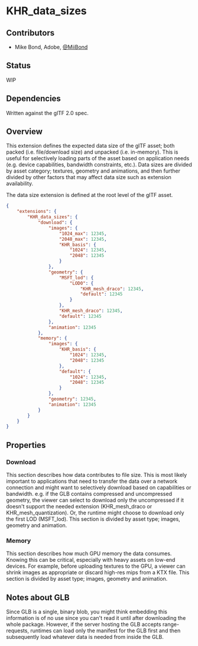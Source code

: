 # KHR\_data\_sizes

## Contributors

* Mike Bond, Adobe, [@MiiBond](https://twitter.com/MiiBond)

## Status

WIP

## Dependencies

Written against the glTF 2.0 spec.

## Overview

This extension defines the expected data size of the glTF asset; both packed (i.e. file/download size) and unpacked (i.e. in-memory). This is useful for selectively loading parts of the asset based on application needs (e.g. device capabilities, bandwidth constraints, etc.). Data sizes are divided by asset category; textures, geometry and animations, and then further divided by other factors that may affect data size such as extension availability.

The data size extension is defined at the root level of the glTF asset.

```json
{
    "extensions": {
        "KHR_data_sizes": {
            "download": {
                "images": {
                    "1024_max": 12345,
                    "2048_max": 12345,
                    "KHR_basis": {
                        "1024": 12345, 
                        "2048": 12345
                    }
                },
                "geometry": { 
                    "MSFT_lod": {
                        "LOD0": {
                            "KHR_mesh_draco": 12345,
                            "default": 12345
                        }
                    },
                    "KHR_mesh_draco": 12345, 
                    "default": 12345
                },
                "animation": 12345
            },
            "memory": {
                "images": { 
                    "KHR_basis": {
                        "1024": 12345, 
                        "2048": 12345
                    },
                    "default": {
                        "1024": 12345,
                        "2048": 12345
                    }
                },
                "geometry": 12345,
                "animation": 12345
            }
        }
    }
}
```

## Properties

### Download

This section describes how data contributes to file size. This is most likely important to applications that need to transfer the data over a network connection and might want to selectively download based on capabilities or bandwidth. e.g. if the GLB contains compressed and uncompressed geometry, the viewer can select to download only the uncompressed if it doesn't support the needed extension (KHR_mesh_draco or KHR_mesh_quantization). Or, the runtime might choose to download only the first LOD (MSFT_lod).
This section is divided by asset type; images, geometry and animation.

### Memory

This section describes how much GPU memory the data consumes. Knowing this can be critical, especially with heavy assets on low-end devices. For example, before uploading textures to the GPU, a viewer can shrink images as appropriate or discard high-res mips from a KTX file.
This section is divided by asset type; images, geometry and animation.

## Notes about GLB

Since GLB is a single, binary blob, you might think embedding this information is of no use since you can't read it until after downloading the whole package. However, if the server hosting the GLB accepts range-requests, runtimes can load only the manifest for the GLB first and then subsequently load whatever data is needed from inside the GLB. 
